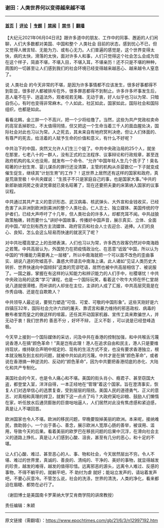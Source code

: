 ### 谢田：人类世界何以变得越来越不堪

---

#### [首页](../../../..?n12997192) &nbsp;|&nbsp; [评论](../../../../../epoch-comment?n12997192) &nbsp;|&nbsp; [专题](../../../../../epoch-special?n12997192) &nbsp;|&nbsp; [禁闻](../../../../../epoch-news?n12997192) &nbsp;|&nbsp; [禁书](../../../../../books?n12997192) &nbsp;|&nbsp; [翻墙](https://github.com/gfw-breaker/nogfw/blob/master/README.md?n12997192)


<div class="post_content" id="artbody" itemprop="articleBody">
 <!-- article content begin -->
 <p>
  【大纪元2021年06月04日讯】跟许多道中的朋友、工作中的同事、邂逅的人们闲聊，人们大多数都对美国、中国和整个
  <ok href="https://www.epochtimes.com/gb/tag/%E4%BA%BA%E7%B1%BB%E7%A4%BE%E4%BC%9A.html">
   人类社会
  </ok>
  目前的状态，感到忧心不已，但又觉得人微言轻、无能为力、或有心无力。人们普遍的感觉是，这个世界变得太快，病的太快，滑落的太快，面对许多人和事，人们只觉得这个社会怎么会成为现在这个样子，简直不堪，不堪入目，不堪入耳，不堪亲历！还不只是不堪的种种，周围的一切甚至让人们感到我们的社会环境已经变得越来越恶心、越来越令人窒息了。
 </p>
 <p>
  说
  <ok href="https://www.epochtimes.com/gb/tag/%E4%BA%BA%E7%B1%BB%E7%A4%BE%E4%BC%9A.html">
   人类社会
  </ok>
  的今天非常的不堪，是因为许多事情都不应该发生，很多好事都得不到彰显，很多好人都被排斥在外，很多罪恶都得不到制止。许多许多坏事发生后，恶人毫不在乎、逍遥法外，观者视若无睹、无动于衷，好人似乎也习以为常、只暗自伤心，有时也变得非常麻木。个人如此，社区如此，国家如此，国际社会和国际组织，也都是如此。
 </p>
 <p>
  看看北韩，金三胖一个不高兴，把一个少将给撸了。当然，这些为共产党政权卖命的高官丢掉职位，不太值得同情，但又把这一个生命当着三千人的面血腥处决，国际社会对此也习以为常。人之死去，其未来自有地府冥判决绝，但让人们体面的、有尊严的死去，给活着的人赋予生命的价值和意义，有什么不好呢？
 </p>
 <p>
  中共治下的中国，突然又允许人们生三个娃了。中共中央政治局的25个人，就坐在那里，七老八十的一群人，没有正式的立法程序、议事辩论和行政规章，甚至连政府机构的名义也没用，就发布一个命令、“允许”中国年轻人生几个孩子了！臭名昭著的计划生育、婴儿谋杀的罪行还没清算，主管的机构从杀婴数亿一下子就变成催生促生，继续其“计划生育”的工作？！这世界上居然还有这样的国家和政府，真是荒唐至极！中共央媒说：“生孩子不只是家庭自己的事，也是国家大事。”中共的新郎新娘洞房之夜读党章就已臭名昭著了，现在还要把夫妻的床第纳入国家的议事议程。
 </p>
 <p>
  中共通过其共产主义的意识形态、武汉病毒、核武弹头、大外宣和金钱收买，已经危害了从非洲到欧洲到美洲的整个人类社会。仁人志士、独立媒体、美国传统的守护者们，已经大声呼吁了十几年，但人类社会的许多人，却都充耳不闻。中共战狼政策触礁，转而要什么“讲好中国故事，传播好中国声音，展示真实、立体、全面的中国，”却立刻有西方主流媒体、政府官员和社会人士去迎合、追捧。人们的良心、良知，怎么会这么轻易而快速的就泯灭了呢？
 </p>
 <p>
  对中共社稷高堂之上的丑陋表演，人们也习以为常，许多西方政客仍然对中南海趋之若鹜。中共高层认为，外国势力在把疫情政治化、在恶意“诋毁”中国，所以认为中国的“传播能力需要再上一层楼”，所以中南海就把一个可以面不改色的歪曲事实、胡说八道的吹嘘高手、蛊惑大师请去中南海上课。此人诸如“见证人类历史大转折、世界快速向中国倾斜”这类的荒谬呓语，居然也被中共高层相信了、被说服了。一国之器，掌握在有这样的认知能力和辨识能力的人们手中，社稷堪忧！中共中央政治局的这类“学习”课程，也是一个国际玩笑，看着这个吹牛大师在怀仁堂胡说八道就很滑稽，而听讲的人却坐在主位，主讲的人成了汇报，中共高层究竟是在作秀自嗨、还是在自欺欺人？
 </p>
 <p>
  中共领导人最近说，要努力塑造“可信、可爱、可敬的中国形象”。这些天刚好是六四镇压32年，国际社会允许六四的屠夫、靠谎言和暴力维持的邪恶政权、病毒的散布者堂而皇之的做这样的喧嚣，还任其开动国家机器、宣传工具来欺骗世人，并无动于衷！我们世界的
  <ok href="https://www.epochtimes.com/gb/tag/%E5%96%84%E6%81%B6%E4%B8%8D%E5%88%86.html">
   善恶不分
  </ok>
  ，好坏不辩，
  <ok href="https://www.epochtimes.com/gb/tag/%E6%AD%A3%E4%B9%89%E4%B8%8D%E5%BD%B0.html">
   正义不彰
  </ok>
  ，可以说是已经登峰造极。
 </p>
 <p>
  今天早上接到一个国际媒体的采访，问及中共在香港的控制加强，和中共喉舌污蔑说香港人在搞“颜色革命！”真是岂有此理！港人在追求自由和民主，港人只是要维持现状，维持联合声明中规定的、现有的生活方式不变，也没有要求香港独立，根本就没触及到主权的问题，就被中共如此的污蔑。中共才是在搞“颜色革命”，或者说在香港搞一种逆流的、反动的“颜色革命”，因为中共要把香港彻底的赤化、大陆化和共产专制化。
 </p>
 <p>
  美国社会的今天，也是令人痛心和不堪。美国的街头肖小、瘾君子、甚至窃国大盗，都登堂入室，洋洋自得，一本正经地在“管理”着这个国家。旨在澄清事实，恢复人们对选举信心的选票复查，受到层层的阻挠。美国人民的道德勇气、正义的意志、对真相和真理的捍卫，就剩下这一点点了吗？大政府寅吃卯粮、鼓励人们懒惰在家，听任放水后通货膨胀的巨兽咄咄逼人，人们居然对此没有焦虑感和紧迫感，真是让人不堪回首。
 </p>
 <p>
  欧洲国家也令人不堪。欧洲的移民问题，早晚要毁掉美丽的欧洲。本来呢，接纳难民，救助弱小，一个出于善心、善念，展示欧洲人宽厚心肠的善举，被误用、滥用，导致今天的后果。看着美丽的欧罗巴在移民问题的后果中沉浮，在滑向社会主义的道路上挣扎，真是让人们感到心酸、沮丧，甚至有几分的恶心，和十足的不堪。
 </p>
 <p>
  让人们心酸、难过、甚至恶心的人、事、物和社会，今天居然层出不穷。令人不堪、难过的世界里，真诚的、善良的、清纯的、干净的、美好的事物，就显得越发的珍贵，越发的难得，越发的值得珍惜。远离邪恶的源头，远离令人难过、反感的事物，不得不躺平的，就躺平吧，不
  <ok href="https://www.epochtimes.com/gb/tag/%E5%8A%A9%E7%BA%A3%E4%B8%BA%E8%99%90.html">
   助纣为虐
  </ok>
  就好；能站立发声的，请站着发声吧，不要心灰意冷。不管怎么说，社会的洗涤，世界的清洗，人类的净化，看来都迫在眉睫、都势在必行了。
 </p>
 <p>
  （谢田博士是美国南卡罗莱纳大学艾肯商学院的讲席教授）
 </p>
 <p>
  责任编辑：朱颖
 </p>
 <!-- article content end -->
 <div id="below_article_ad">
 </div>
</div>


---

原文链接（需翻墙）：https://www.epochtimes.com/gb/21/6/3/n12997192.htm
